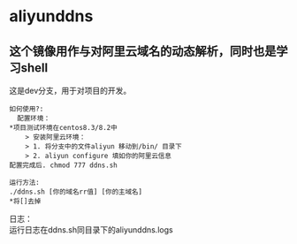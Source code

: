 # aliyunddns
## 这个镜像用作与对阿里云域名的动态解析，同时也是学习shell  
这是dev分支，用于对项目的开发。  
```
如何使用?:  
  配置环境：  
*项目测试环境在centos8.3/8.2中  
	> 安装阿里云环境：  
	> 1. 将分支中的文件aliyun 移动到/bin/ 目录下  
	> 2. aliyun configure 填如你的阿里云信息  
配置完成后. chmod 777 ddns.sh
```
```
运行方法:  
./ddns.sh [你的域名rr值] [你的主域名]  
*将[]去掉  
```
日志：  
运行日志在ddns.sh同目录下的aliyunddns.logs  
